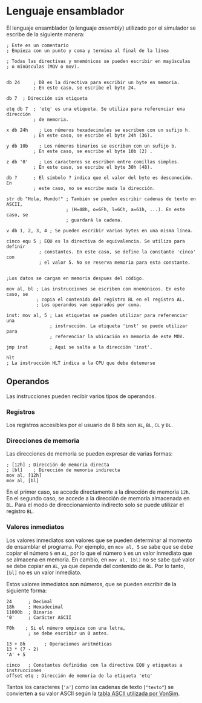 # Lenguaje ensamblador

El lenguaje ensamblador (o lenguaje _assembly_) utilizado por el simulador se escribe de la siguiente manera:

```vonsim
; Este es un comentario
; Empieza con un punto y coma y termina al final de la línea

; Todas las directivas y mnemónicos se pueden escribir en mayúsculas
; o minúsculas (MOV o mov).


db 24     ; DB es la directiva para escribir un byte en memoria.
          ; En este caso, se escribe el byte 24.

db 7  ; Dirección sin etiqueta 

etq db 7  ; 'etq' es una etiqueta. Se utiliza para referenciar una dirección
          ; de memoria.

x db 24h    ; Los números hexadecimales se escriben con un sufijo h.
          ; En este caso, se escribe el byte 24h (36).

y db 10b    ; Los números binarios se escriben con un sufijo b.
          ; En este caso, se escribe el byte 10b (2) .

z db '0'    ; Los caracteres se escriben entre comillas simples.
          ; En este caso, se escribe el byte 30h (48).

db ?      ; El símbolo ? indica que el valor del byte es desconocido. En
          ; este caso, no se escribe nada la dirección.

str db "Hola, Mundo!" ; También se pueden escribir cadenas de texto en ASCII,
                      ; (H=48h, o=6Fh, l=6Ch, a=61h, ...). En este caso, se
                      ; guardará la cadena.

v db 1, 2, 3, 4 ; Se pueden escribir varios bytes en una misma línea.

cinco equ 5 ; EQU es la directiva de equivalencia. Se utiliza para definir
            ; constantes. En este caso, se define la constante 'cinco' con
            ; el valor 5. No se reserva memoria para esta constante.


;Los datos se cargan en memoria despues del código.

mov al, bl ; Las instrucciones se escriben con mnemónicos. En este caso, se
           ; copia el contenido del registro BL en el registro AL.
           ; Los operandos van separados por coma.

inst: mov al, 5 ; Las etiquetas se pueden utilizar para referenciar una
                ; instrucción. La etiqueta 'inst' se puede utilizar para
                ; referenciar la ubicación en memoria de este MOV.

jmp inst        ; Aquí se salta a la dirección 'inst'.

hlt
; La instrucción HLT indica a la CPU que debe detenerse
```

## Operandos

Las instrucciones pueden recibir varios tipos de operandos.

### Registros

Los registros accesibles por el usuario de 8 bits son `AL`, `BL`, `CL` y `DL`. 

### Direcciones de memoria

Las direcciones de memoria se pueden expresar de varias formas:

```vonsim
; [12h] ; Dirección de memoria directa
; [bl]    ; Dirección de memoria indirecta
mov al, [12h]
mov al, [bl]
```

En el primer caso, se accede directamente a la dirección de memoria `12h`. En el segundo caso, se accede a la dirección de memoria almacenada en `BL`. Para el modo de direccionamiento indirecto solo se puede utilizar el registro `BL`.


### Valores inmediatos

Los valores inmediatos son valores que se pueden determinar al momento de ensamblar el programa. Por ejemplo, en `mov al, 5` se sabe que se debe copiar el número `5` en `AL`, por lo que el número `5` es un valor inmediato que se almacena en memoria. En cambio, en `mov al, [bl]` no se sabe qué valor se debe copiar en `AL`, ya que depende del contenido de `BL`. Por lo tanto, `[bl]` no es un valor inmediato.

Estos valores inmediatos son números, que se pueden escribir de la siguiente forma:

```vonsim
24      ; Decimal
18h     ; Hexadecimal
11000b  ; Binario
'0'     ; Carácter ASCII

F0h    ; Si el número empieza con una letra,
        ; se debe escribir un 0 antes.

13 + 8h       ; Operaciones aritméticas
13 * (7 - 2)
'A' + 5

cinco   ; Constantes definidas con la directiva EQU y etiquetas a instrucciones
offset etq ; Dirección de memoria de la etiqueta 'etq'
```

Tantos los caracteres (`'a'`) como las cadenas de texto (`"texto"`) se convierten a su valor ASCII según la [tabla ASCII utilizada por VonSim](../reference/ascii).

